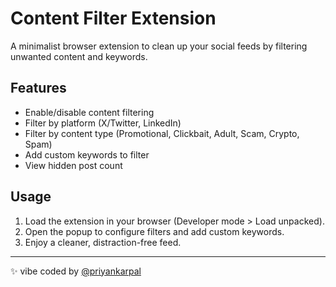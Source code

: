 # Content Filter Extension

A minimalist browser extension to clean up your social feeds by filtering unwanted content and keywords.

## Features
- Enable/disable content filtering
- Filter by platform (X/Twitter, LinkedIn)
- Filter by content type (Promotional, Clickbait, Adult, Scam, Crypto, Spam)
- Add custom keywords to filter
- View hidden post count

## Usage
1. Load the extension in your browser (Developer mode > Load unpacked).
2. Open the popup to configure filters and add custom keywords.
3. Enjoy a cleaner, distraction-free feed.

---

✨ vibe coded by [@priyankarpal](https://github.com/priyankarpal)
